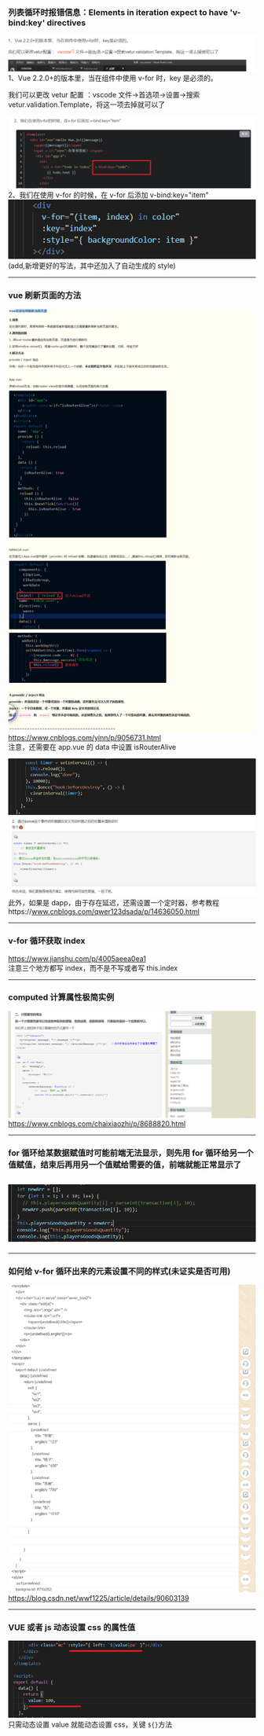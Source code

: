 ### 列表循环时报错信息：Elements in iteration expect to have 'v-bind:key' directives

![](./img/2022-03-20-21-35-39.png)  
1、Vue 2.2.0+的版本里，当在组件中使用 v-for 时，key 是必须的。

我们可以更改 vetur 配置 ：vscode 文件->首选项->设置->搜索 vetur.validation.Template，将这一项去掉就可以了

![](./img/2022-03-20-21-36-21.png)  
2、我们在使用 v-for 的时候，在 v-for 后添加 v-bind:key="item"  
![](./img/2022-05-04-15-21-30.png)  
(add,新增更好的写法，其中还加入了自动生成的 style)

---

### vue 刷新页面的方法

![](./img/2022-03-21-14-32-20.png)  
https://www.cnblogs.com/yinn/p/9056731.html  
注意，还需要在 app.vue 的 data 中设置 isRouterAlive

![](./img/2022-03-21-14-33-55.png)  
![](./img/2022-03-21-14-34-42.png)
此外，如果是 dapp，由于存在延迟，还需设置一个定时器，参考教程https://www.cnblogs.com/qwer123dsada/p/14636050.html

---

### v-for 循环获取 index

https://www.jianshu.com/p/4005aeea0ea1  
注意三个地方都写 index，而不是不写或者写 this.index

---

### computed 计算属性极简实例

![](./img/2022-03-22-11-31-54.png)  
https://www.cnblogs.com/chaixiaozhi/p/8688820.html

---

### for 循环给某数据赋值时可能前端无法显示，则先用 for 循环给另一个值赋值，结束后再用另一个值赋给需要的值，前端就能正常显示了

## ![](./img/2022-03-26-15-10-44.png)

---

### 如何给 v-for 循环出来的元素设置不同的样式(未证实是否可用)

![](./img/2022-03-26-15-22-35.png)
https://blog.csdn.net/wwf1225/article/details/90603139

---

### VUE 或者 js 动态设置 css 的属性值

![](./img/2022-03-29-22-46-52.png)  
只需动态设置 value 就能动态设置 css，关键 `${}`方法
